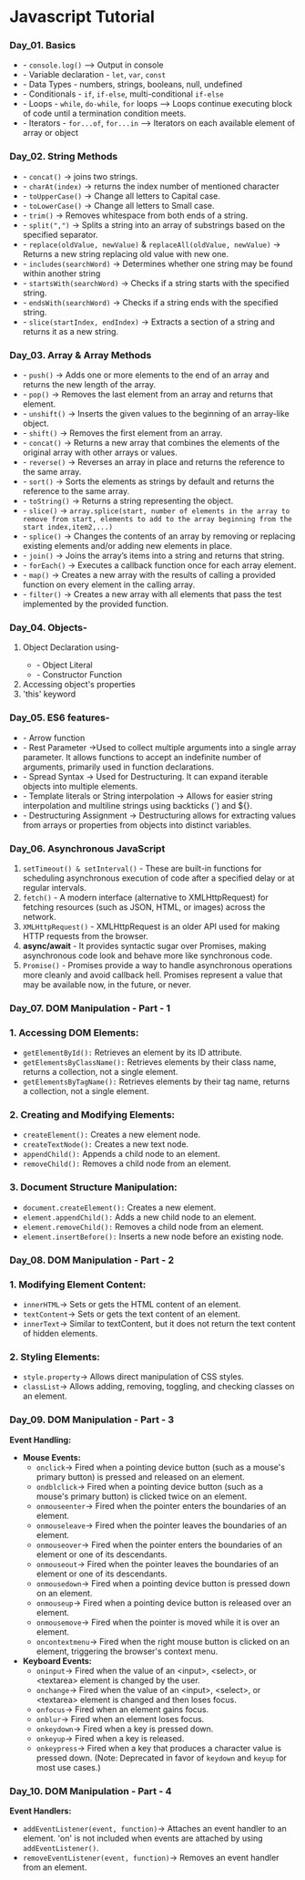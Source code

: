 <h1>Javascript Tutorial</h1>

<h3>Day_01. Basics</h3>
<ul>
    <li>- <code>console.log()</code> --> Output in console</li>
    <li>- Variable declaration - <code>let</code>, <code>var</code>, <code>const</code></li>
    <li>- Data Types - numbers, strings, booleans, null, undefined</li>
    <li>- Conditionals - <code>if</code>, <code>if-else</code>, multi-conditional <code>if-else</code></li>
    <li>- Loops - <code>while</code>, <code>do-while</code>, <code>for</code> loops --> Loops continue executing block of code until a termination condition meets.</li>
    <li>- Iterators - <code>for...of</code>, <code>for...in</code> --> Iterators on each available element of array or object</li>
</ul>

<h3>Day_02. String Methods</h3>
<ul>
    <li>- <code>concat()</code> -> joins two strings.</li>
    <li>- <code>charAt(index)</code> -> returns the index number of mentioned character</li>
    <li>- <code>toUpperCase()</code> -> Change all letters to Capital case.</li>
    <li>- <code>toLowerCase()</code> -> Change all letters to Small case.</li>
    <li>- <code>trim()</code> -> Removes whitespace from both ends of a string.</li>
    <li>- <code>split(",")</code> -> Splits a string into an array of substrings based on the specified separator.</li>
    <li>- <code>replace(oldValue, newValue)</code> & <code>replaceAll(oldValue, newValue)</code> -> Returns a new string replacing old value with new one.</li>
    <li>- <code>includes(searchWord)</code> -> Determines whether one string may be found within another string</li>
    <li>- <code>startsWith(searchWord)</code> -> Checks if a string starts with the specified string.</li>
    <li>- <code>endsWith(searchWord)</code> -> Checks if a string ends with the specified string.</li>
    <li>- <code>slice(startIndex, endIndex)</code> -> Extracts a section of a string and returns it as a new string.</li>
</ul>

<h3>Day_03. Array & Array Methods</h3>
<ul>
    <li>- <code>push()</code> -> Adds one or more elements to the end of an array and returns the new length of the array.</li>
    <li>- <code>pop()</code> -> Removes the last element from an array and returns that element.</li>
    <li>- <code>unshift()</code> -> Inserts the given values to the beginning of an array-like object.</li>
    <li>- <code>shift()</code> -> Removes the first element from an array.</li>
    <li>- <code>concat()</code> -> Returns a new array that combines the elements of the original array with other arrays or values.</li>
    <li>- <code>reverse()</code> -> Reverses an array in place and returns the reference to the same array.</li>
    <li>- <code>sort()</code> -> Sorts the elements as strings by default and returns the reference to the same array.</li>
    <li>- <code>toString()</code> -> Returns a string representing the object.</li>
    <li>- <code>slice()</code> -> <code>array.splice(start, number of elements in the array to remove from start, elements to add to the array beginning from the start index,item2,...)</code></li>
    <li>- <code>splice()</code> -> Changes the contents of an array by removing or replacing existing elements and/or adding new elements in place.</li>
    <li>- <code>join()</code> -> Joins the array’s items into a string and returns that string.</li>
    <li>- <code>forEach()</code> -> Executes a callback function once for each array element.</li>
    <li>- <code>map()</code> -> Creates a new array with the results of calling a provided function on every element in the calling array.</li>
    <li>- <code>filter()</code> -> Creates a new array with all elements that pass the test implemented by the provided function.</li>
</ul>

<h3>Day_04. Objects-</h3>
<ol>
    <li>Object Declaration using-</li>
    <ul>
        <li>- Object Literal</li>
        <li>- Constructor Function</li>
    </ul>
    <li>Accessing object's properties</li>
    <li>'this' keyword</li>
</ol>

<h3>Day_05. ES6 features-</h3>
<ul>
    <li>- Arrow function</li>
    <li>- Rest Parameter ->Used to collect multiple arguments into a single array parameter. It allows functions to accept an indefinite number of arguments, primarily used in function declarations.</li>
    <li>- Spread Syntax -> Used for Destructuring. It can expand iterable objects into multiple elements.</li>
    <li>- Template literals or String interpolation -> Allows for easier string interpolation and multiline strings using backticks (`) and ${}.</li>
    <li>- Destructuring Assignment -> Destructuring allows for extracting values from arrays or properties from objects into distinct variables.</li>
</ul>

<h3>Day_06. Asynchronous JavaScript</h3>
<ol>
    <li><code>setTimeout() & setInterval()</code> - These are built-in functions for scheduling asynchronous execution of code after a specified delay or at regular intervals.</li>
    <li><code>fetch()</code> - A modern interface (alternative to XMLHttpRequest) for fetching resources (such as JSON, HTML, or images) across the network.</li>
    <li><code>XMLHttpRequest()</code> - XMLHttpRequest is an older API used for making HTTP requests from the browser.</li>
    <li><strong>async/await</strong> - It provides syntactic sugar over Promises, making asynchronous code look and behave more like synchronous code.</li>
    <li><code>Promise()</code> - Promises provide a way to handle asynchronous operations more cleanly and avoid callback hell. Promises represent a value that may be available now, in the future, or never.</li>
</ol>

<h3>Day_07. DOM Manipulation - Part - 1</h3>

### 1. Accessing DOM Elements:
<ul>
  <li><code>getElementById():</code> Retrieves an element by its ID attribute.</li>
  <li><code>getElementsByClassName():</code> Retrieves elements by their class name, returns a collection, not a single element.</li>
  <li><code>getElementsByTagName():</code> Retrieves elements by their tag name, returns a collection, not a single element.</li>
</ul>

### 2. Creating and Modifying Elements:
<ul>
  <li><code>createElement():</code> Creates a new element node.</li>
  <li><code>createTextNode():</code> Creates a new text node.</li>
  <li><code>appendChild():</code> Appends a child node to an element.</li>
  <li><code>removeChild():</code> Removes a child node from an element.</li>
</ul>

### 3. Document Structure Manipulation:
<ul>
  <li><code>document.createElement():</code> Creates a new element.</li>
  <li><code>element.appendChild():</code> Adds a new child node to an element.</li>
  <li><code>element.removeChild():</code> Removes a child node from an element.</li>
  <li><code>element.insertBefore():</code> Inserts a new node before an existing node.</li>
</ul>

<h3>Day_08. DOM Manipulation - Part - 2</h3>

### 1. Modifying Element Content:
<ul>
  <li><code>innerHTML</code>-> Sets or gets the HTML content of an element.</li>
  <li><code>textContent</code>-> Sets or gets the text content of an element.</li>
  <li><code>innerText</code>-> Similar to textContent, but it does not return the text content of hidden elements.</li>
</ul>

### 2. Styling Elements:
<ul>
  <li><code>style.property</code>-> Allows direct manipulation of CSS styles.</li>
  <li><code>classList</code>-> Allows adding, removing, toggling, and checking classes on an element.</li>
</ul>

<h3>Day_09. DOM Manipulation - Part - 3</h3>

<strong>Event Handling:</strong>
<ul>
    <li><strong>Mouse Events:</strong>
    <ul>
        <li><code>onclick</code>-> Fired when a pointing device button (such as a mouse's primary button) is pressed and released on an element.</li>
        <li><code>ondblclick</code>-> Fired when a pointing device button (such as a mouse's primary button) is clicked twice on an element.</li>
        <li><code>onmouseenter</code>-> Fired when the pointer enters the boundaries of an element.</li>
        <li><code>onmouseleave</code>-> Fired when the pointer leaves the boundaries of an element.</li>
        <li><code>onmouseover</code>-> Fired when the pointer enters the boundaries of an element or one of its descendants.</li>
        <li><code>onmouseout</code>-> Fired when the pointer leaves the boundaries of an element or one of its descendants.</li>
        <li><code>onmousedown</code>-> Fired when a pointing device button is pressed down on an element.</li>
        <li><code>onmouseup</code>-> Fired when a pointing device button is released over an element.</li>
        <li><code>onmousemove</code>-> Fired when the pointer is moved while it is over an element.</li>
        <li><code>oncontextmenu</code>-> Fired when the right mouse button is clicked on an element, triggering the browser's context menu.</li>
    </ul>
    </li>
    <li><strong>Keyboard Events:</strong>
    <ul>
        <li><code>oninput</code>-> Fired when the value of an &lt;input&gt;, &lt;select&gt;, or &lt;textarea&gt; element is changed by the user.</li>
        <li><code>onchange</code>-> Fired when the value of an &lt;input&gt;, &lt;select&gt;, or &lt;textarea&gt; element is changed and then loses focus.</li>
        <li><code>onfocus</code>-> Fired when an element gains focus.</li>
        <li><code>onblur</code>-> Fired when an element loses focus.</li>
        <li><code>onkeydown</code>-> Fired when a key is pressed down.</li>
        <li><code>onkeyup</code>-> Fired when a key is released.</li>
        <li><code>onkeypress</code>-> Fired when a key that produces a character value is pressed down. (Note: Deprecated in favor of <code>keydown</code> and <code>keyup</code> for most use cases.)</li>
    </ul>
    </li>
</ul>

<h3>Day_10. DOM Manipulation - Part - 4 </h3>

<strong>Event Handlers:</strong>
<ul>
    <li><code>addEventListener(event, function)</code>-> Attaches an event handler to an element. 'on' is not included when events are attached by using <code>addEventListener()</code>.</li>
    <li><code>removeEventListener(event, function)</code>-> Removes an event handler from an element.</li>
</ul>